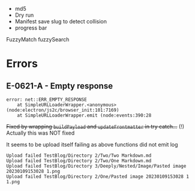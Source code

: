 

- md5
- Dry run
- Manifest save slug to detect collision
- progress bar


FuzzyMatch
fuzzySearch


# Errors

## E-0621-A - Empty response
```
error: net::ERR_EMPTY_RESPONSE
    at SimpleURLLoaderWrapper.<anonymous> (node:electron/js2c/browser_init:101:7169)
    at SimpleURLLoaderWrapper.emit (node:events:390:28
```
~~Fixed by wrapping `buildPayload` and `updateFrontmatter` in try catch...~~
(!) Actually this was NOT fixed

It seems to be upload itself failing as above functions did not emit log 

```
Upload failed TestBlog/Directory 2/Two/Two Markdown.md 
Upload failed TestBlog/Directory 2/Two/One Markdown.md
Upload failed TestBlog/Directory 3/Deeply/Nested/Image/Pasted image 20230109153028 1.png
Upload failed TestBlog/Directory 2/One/Pasted image 20230109153028 1 1.png
```